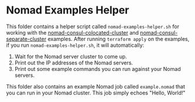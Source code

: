 # Nomad Examples Helper

This folder contains a helper script called `nomad-examples-helper.sh` for working with the 
[nomad-consul-colocated-cluster](https://github.com/hashicorp/terraform-azurerm-vault/tree/master/examples/nomad-consul-colocated-cluster) and
[nomad-consul-separate-cluster](https://github.com/hashicorp/terraform-azurerm-vault/tree/master/examples/nomad-consul-separate-cluster) examples. After running `terraform apply` on
the examples, if you run `nomad-examples-helper.sh`, it will automatically:

1. Wait for the Nomad server cluster to come up.
1. Print out the IP addresses of the Nomad servers.
1. Print out some example commands you can run against your Nomad servers.

This folder also contains an example Nomad job called `example.nomad` that you can run in your Nomad cluster. This job 
simply echoes "Hello, World!"

